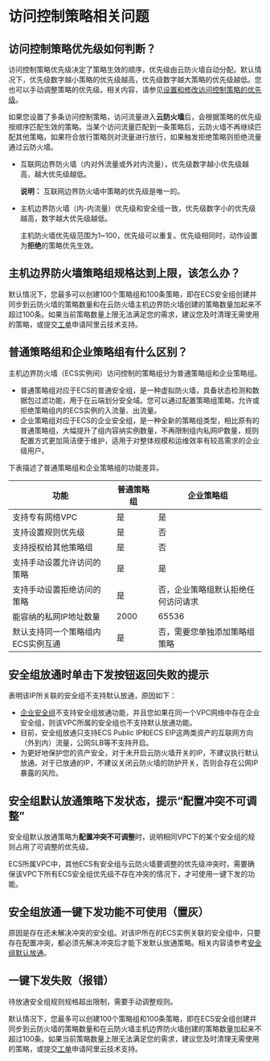 # 访问控制策略相关问题

## 访问控制策略优先级如何判断？

访问控制策略优先级决定了策略生效的顺序，优先级由云防火墙自动分配。默认情况下，优先级数字越小策略的优先级越高，优先级数字越大策略的优先级越低。您也可以手动调整策略的优先级。相关内容，请参见[设置和修改访问控制策略的优先级](/cn.zh-CN/访问控制/设置/修改访问控制策略的优先级.md)。

如果您设置了多条访问控制策略，访问流量进入**云防火墙**后，会根据策略的优先级按顺序匹配生效的策略。当某个访问流量匹配到一条策略后，云防火墙不再继续匹配其他策略。如果符合放行策略则对流量进行放行，如果触发拒绝策略则拒绝流量通过云防火墙。

-   互联网边界防火墙（内对外流量或外对内流量），优先级数字越小优先级越高，越大优先级越低。

    **说明：** 互联网边界防火墙中策略的优先级是唯一的。

-   主机边界防火墙（内-内流量）优先级和安全组一致，优先级数字小的优先级越高，数字越大优先级越低。

    主机防火墙优先级范围为1~100，优先级可以重复。优先级相同时，动作设置为**拒绝**的策略优先生效。


## 主机边界防火墙策略组规格达到上限，该怎么办？

默认情况下，您最多可以创建100个策略组和100条策略，即在ECS安全组创建并同步到云防火墙的策略数量和在云防火墙主机边界防火墙创建的策略数量加起来不超过100条。如果当前策略数量上限无法满足您的需求，建议您及时清理无需使用的策略，或提交[工单](https://selfservice.console.aliyun.com/ticket)申请阿里云技术支持。

## 普通策略组和企业策略组有什么区别？

主机边界防火墙（ECS实例间）访问控制的策略组分为普通策略组和企业策略组。

-   普通策略组对应于ECS的普通安全组，是一种虚拟防火墙，具备状态检测和数据包过滤功能，用于在云端划分安全域。您可以通过配置策略组策略，允许或拒绝策略组内的ECS实例的入流量、出流量。
-   企业策略组对应于ECS的企业安全组，是一种全新的策略组类型，相比原有的普通策略组，大幅提升了组内容纳实例数量，不再限制组内私网IP数量，规则配置方式更加简洁便于维护，适用于对整体规模和运维效率有较高需求的企业级用户。

下表描述了普通策略组和企业策略组的功能差异。

|功能|普通策略组|企业策略组|
|--|-----|-----|
|支持专有网络VPC|是|是|
|支持设置规则优先级|是|否|
|支持授权给其他策略组|是|否|
|支持手动设置允许访问的策略|是|是|
|支持手动设置拒绝访问的策略|是|否，企业策略组默认拒绝任何访问请求|
|能容纳的私网IP地址数量|2000|65536|
|默认支持同一个策略组内ECS实例互通|是|否，需要您单独添加策略组策略|

## 安全组放通时单击下发按钮返回失败的提示

表明该IP所关联的安全组不支持默认放通，原因如下：

-   [企业安全组](/cn.zh-CN/安全/安全组/企业安全组.md)不支持安全组放通功能，并且您如果在同一个VPC网络中存在企业安全组，则该VPC所属的安全组也不支持默认放通功能。
-   目前，安全组放通只支持ECS Public IP和ECS EIP这两类资产的互联网方向（外到内）流量，公网SLB等不支持开启。
-   为更好地保护您的资产安全，对于未开启云防火墙开关的IP，不建议执行默认放通。对于已放通的IP，不建议关闭云防火墙的防护开关，否则会存在公网IP暴露的风险。

## 安全组默认放通策略下发状态，提示“配置冲突不可调整”

安全组默认放通策略为**配置冲突不可调整**时，说明相同VPC下的某个安全组的规则占用了可调整的优先级。

ECS所属VPC中，其他ECS有安全组与云防火墙要调整的优先级冲突时，需要确保该VPC下所有ECS安全组优先级不存在冲突的情况下，才可使用一键下发的功能。

## 安全组放通一键下发功能不可使用（置灰）

原因是存在还未解决冲突的安全组。对该IP所在的ECS实例关联的安全组中，只要存在配置冲突，都必须先解决冲突后才能下发默认放通策略。相关内容请参考[安全组默认放通](/cn.zh-CN/访问控制/安全组默认放通.md)。

## 一键下发失败（报错）

待放通安全组规则规格超出限制，需要手动调整规则。

默认情况下，您最多可以创建100个策略组和100条策略，即在ECS安全组创建并同步到云防火墙的策略数量和在云防火墙主机边界防火墙创建的策略数量加起来不超过100条。如果当前策略数量上限无法满足您的需求，建议您及时清理无需使用的策略，或提交[工单](https://selfservice.console.aliyun.com/ticket)申请阿里云技术支持。

